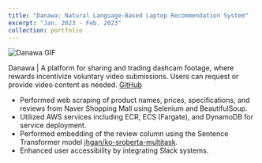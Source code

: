 ```yaml
---
title: "Danawa: Natural Language-Based Laptop Recommendation System"
excerpt: "Jan. 2023 - Feb. 2023"
collection: portfolio
---
```


![Danawa GIF](https://github.com/bik1111/danawa/assets/76617139/e71b51cf-ee16-4486-b223-9669356d1081)

Danawa | A platform for sharing and trading dashcam footage, where rewards incentivize voluntary video submissions. Users can request or provide video content as needed. [GitHub](https://github.com/bik1111/danawa)

- Performed web scraping of product names, prices, specifications, and reviews from Naver Shopping Mall using Selenium and BeautifulSoup.
- Utilized AWS services including ECR, ECS (Fargate), and DynamoDB for service deployment.
- Performed embedding of the review column using the Sentence Transformer model [jhgan/ko-sroberta-multitask](https://huggingface.co/jhgan/ko-sroberta-multitask).
- Enhanced user accessibility by integrating Slack systems.